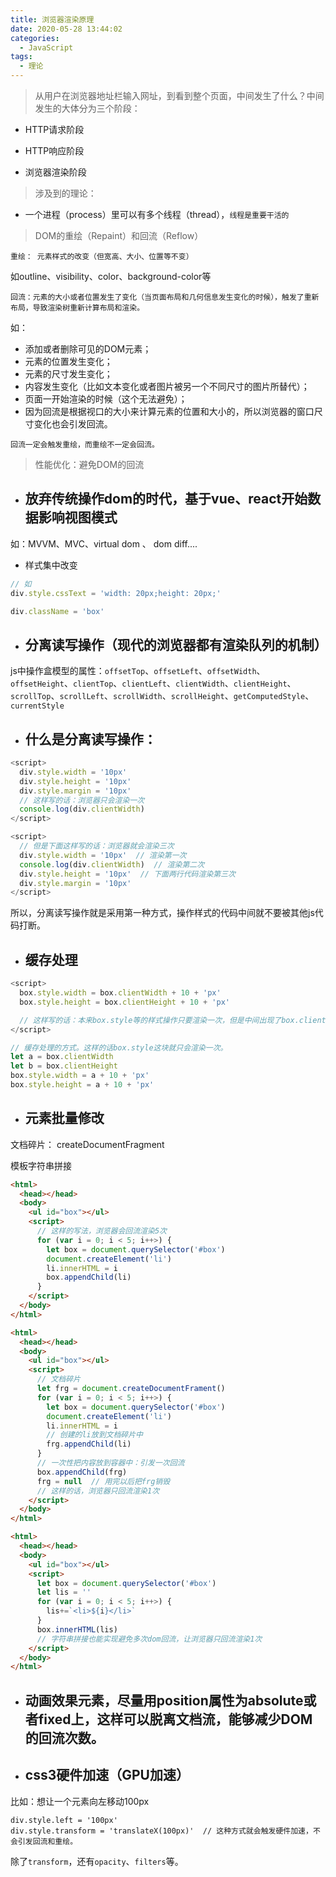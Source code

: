```yaml
---
title: 浏览器渲染原理
date: 2020-05-28 13:44:02
categories:
  - JavaScript
tags: 
  - 理论
---
```


> 从用户在浏览器地址栏输入网址，到看到整个页面，中间发生了什么？中间发生的大体分为三个阶段：

+ HTTP请求阶段

+ HTTP响应阶段

+ 浏览器渲染阶段

<!-- more -->

> 涉及到的理论：

+ 一个进程（process）里可以有多个线程（thread），<code>线程是重要干活的</code>

> DOM的重绘（Repaint）和回流（Reflow）

<code>重绘： 元素样式的改变（但宽高、大小、位置等不变）</code>

如outline、visibility、color、background-color等

<code>回流：元素的大小或者位置发生了变化（当页面布局和几何信息发生变化的时候），触发了重新布局，导致渲染树重新计算布局和渲染。</code>

如：
+ 添加或者删除可见的DOM元素；   
+ 元素的位置发生变化；  
+ 元素的尺寸发生变化；  
+ 内容发生变化（比如文本变化或者图片被另一个不同尺寸的图片所替代）；
+ 页面一开始渲染的时候（这个无法避免）；
+ 因为回流是根据视口的大小来计算元素的位置和大小的，所以浏览器的窗口尺寸变化也会引发回流。

<code>回流一定会触发重绘，而重绘不一定会回流。</code>

> 性能优化：避免DOM的回流

+  ## 放弃传统操作dom的时代，基于vue、react开始数据影响视图模式

如：MVVM、MVC、virtual dom 、 dom diff....

+ 样式集中改变
```js
// 如
div.style.cssText = 'width: 20px;height: 20px;'

div.className = 'box'
```
+ ## 分离读写操作（现代的浏览器都有渲染队列的机制）

js中操作盒模型的属性：<code>offsetTop</code>、<code>offsetLeft</code>、<code>offsetWidth</code>、<code>offsetHeight</code>、<code>clientTop</code>、<code>clientLeft</code>、<code>clientWidth</code>、<code>clientHeight</code>、<code>scrollTop</code>、<code>scrollLeft</code>、<code>scrollWidth</code>、<code>scrollHeight</code>、<code>getComputedStyle</code>、<code>currentStyle</code>

+ ## 什么是分离读写操作：
```js
<script>
  div.style.width = '10px'
  div.style.height = '10px'
  div.style.margin = '10px'
  // 这样写的话：浏览器只会渲染一次
  console.log(div.clientWidth)
</script>  
```
```js
<script>
  // 但是下面这样写的话：浏览器就会渲染三次
  div.style.width = '10px'  // 渲染第一次
  console.log(div.clientWidth)  // 渲染第二次
  div.style.height = '10px'  // 下面两行代码渲染第三次
  div.style.margin = '10px'
</script>  
```
所以，分离读写操作就是采用第一种方式，操作样式的代码中间就不要被其他js代码打断。

+ ## 缓存处理
```js
<script>
  box.style.width = box.clientWidth + 10 + 'px'
  box.style.height = box.clientHeight + 10 + 'px'

  // 这样写的话：本来box.style等的样式操作只要渲染一次，但是中间出现了box.clientWidth，所以需要再渲染一次，这样就会多渲染一次，增加性能负担，可以采用下面缓存处理：
</script>
```
```js
// 缓存处理的方式。这样的话box.style这块就只会渲染一次。
let a = box.clientWidth
let b = box.clientHeight
box.style.width = a + 10 + 'px'
box.style.height = a + 10 + 'px'
```

+ ## 元素批量修改

文档碎片： createDocumentFragment

模板字符串拼接
```html
<html>
  <head></head>
  <body>
    <ul id="box"></ul>
    <script>
      // 这样的写法，浏览器会回流渲染5次
      for (var i = 0; i < 5; i++>) {
        let box = document.querySelector('#box')
        document.createElement('li')
        li.innerHTML = i 
        box.appendChild(li)
      }
    </script>  
  </body>
</html>

```
```html
<html>
  <head></head>
  <body>
    <ul id="box"></ul>
    <script>
      // 文档碎片
      let frg = document.createDocumentFrament()
      for (var i = 0; i < 5; i++>) {
        let box = document.querySelector('#box')
        document.createElement('li')
        li.innerHTML = i 
        // 创建的li放到文档碎片中
        frg.appendChild(li)
      }
      // 一次性把内容放到容器中：引发一次回流
      box.appendChild(frg)
      frg = null  // 用完以后把frg销毁
      // 这样的话，浏览器只回流渲染1次
    </script>  
  </body>
</html>

```
```html
<html>
  <head></head>
  <body>
    <ul id="box"></ul>
    <script>
      let box = document.querySelector('#box')
      let lis = ''
      for (var i = 0; i < 5; i++>) {
        lis+=`<li>${i}</li>`
      }
      box.innerHTML(lis)
      // 字符串拼接也能实现避免多次dom回流，让浏览器只回流渲染1次
    </script>  
  </body>
</html>

```
+ ## 动画效果元素，尽量用position属性为absolute或者fixed上，这样可以脱离文档流，能够减少DOM的回流次数。

+ ## css3硬件加速（GPU加速）

比如：想让一个元素向左移动100px
```
div.style.left = '100px'
div.style.transform = 'translateX(100px)'  // 这种方式就会触发硬件加速，不会引发回流和重绘。
```
除了<code>transform</code>，还有<code>opacity</code>、<code>filters</code>等。

